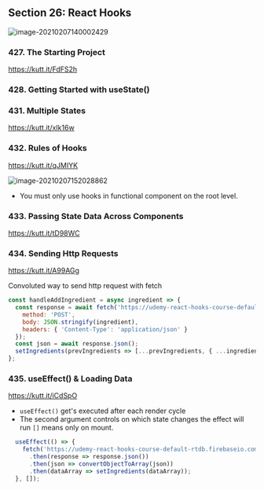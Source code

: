 ## Section 26: React Hooks

![image-20210207140002429](https://cdn.jsdelivr.net/gh/carlba/assets@master/Sfwx5f-image-20210207140002429.png)

### 427. The Starting Project

https://kutt.it/FdFS2h

### 428. Getting Started with useState()

### 431. Multiple States

https://kutt.it/xIk16w

### 432. Rules of Hooks

https://kutt.it/qJMIYK

![image-20210207152028862](https://cdn.jsdelivr.net/gh/carlba/assets@master/rW4k4P-image-20210207152028862.png)

* You must only use hooks in functional component on the root level.

### 433. Passing State Data Across Components

https://kutt.it/tD98WC

### 434. Sending Http Requests

https://kutt.it/A99AGg

Convoluted way to send http request with fetch

```jsx 
const handleAddIngredient = async ingredient => {
  const response = await fetch('https://udemy-react-hooks-course-default-rtdb.firebaseio.com/ingrediens.json', {
    method: 'POST',
    body: JSON.stringify(ingredient),
    headers: { 'Content-Type': 'application/json' }
  });
  const json = await response.json();
  setIngredients(prevIngredients => [...prevIngredients, { ...ingredient, id: json.name }]);
};
```

### 435. useEffect() & Loading Data

https://kutt.it/iCdSpO

* `useEffect()` get's executed after each render cycle
* The second argument controls on which state changes the effect will run `[]` means only on mount.

```jsx
  useEffect(() => {
    fetch('https://udemy-react-hooks-course-default-rtdb.firebaseio.com/ingrediens.json')
      .then(response => response.json())
      .then(json => convertObjectToArray(json))
      .then(dataArray => setIngredients(dataArray));
  }, []);
```

